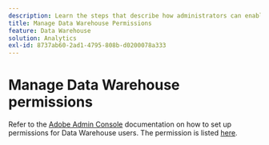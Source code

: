 ```yaml
---
description: Learn the steps that describe how administrators can enable Data Warehouse reporting access for users.
title: Manage Data Warehouse Permissions
feature: Data Warehouse
solution: Analytics
exl-id: 8737ab60-2ad1-4795-808b-d0200078a333
---
```

# Manage Data Warehouse permissions

Refer to the [Adobe Admin Console](/help/admin/admin-console/home.md) documentation on how to set up permissions for Data Warehouse users. The permission is listed [here](/help/admin/admin-console/permissions/report-suite-tools.md).

